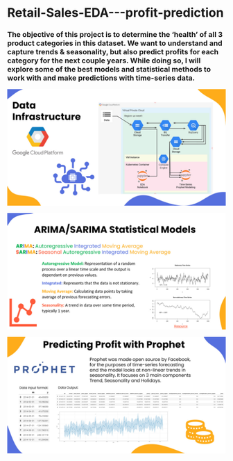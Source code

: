 # Retail-Sales-EDA---profit-prediction

### The objective of this project is to determine the ‘health’ of all 3 product categories in this dataset. We want to understand and capture trends & seasonality, but also predict profits for each category for the next couple years. While doing so, I will explore some of the best models and statistical methods to work with and make predictions with time-series data.


![Data Infrastructure](https://github.com/Manny-Brar/Retail-Sales-EDA---profit-prediction/blob/main/bandicam%202021-01-26%2016-23-24-215.jpg)

![SARIMA Model](https://github.com/Manny-Brar/Retail-Sales-EDA---profit-prediction/blob/main/bandicam%202021-01-26%2016-24-06-702.jpg)

![Prophet Model](https://github.com/Manny-Brar/Retail-Sales-EDA---profit-prediction/blob/main/bandicam%202021-01-26%2016-24-27-400.jpg)


